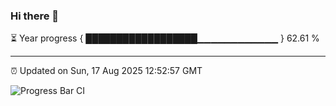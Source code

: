 ### Hi there 👋

⏳ Year progress { ██████████████████▁▁▁▁▁▁▁▁▁▁▁▁ } 62.61 %

---

⏰ Updated on Sun, 17 Aug 2025 12:52:57 GMT

![Progress Bar CI](https://github.com/DhruviPatel157/GitHub-Actions-Demo/workflows/Progress%20Bar%20CI/badge.svg)
